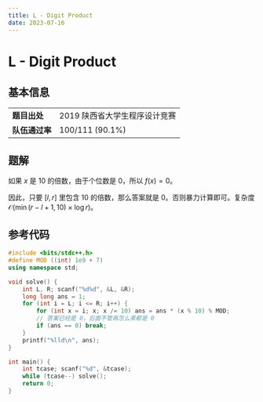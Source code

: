 ```yaml
---
title: L - Digit Product
date: 2023-07-16
---
```


# L - Digit Product

## 基本信息

<table>
<tr>
<td><b>题目出处</b></td><td>2019 陕西省大学生程序设计竞赛</td>
</tr>
<tr>
<td><b>队伍通过率</b></td><td>100/111 (90.1%)</td>
</tr>
</table>

## 题解

如果 $x$ 是 $10$ 的倍数，由于个位数是 $0$，所以 $f(x) = 0$。

因此，只要 $[l, r]$ 里包含 $10$ 的倍数，那么答案就是 $0$。否则暴力计算即可。复杂度 $\mathcal{O}(\min(r - l + 1, 10) \times \log r)$。

## 参考代码

```c++ linenums="1"
#include <bits/stdc++.h>
#define MOD ((int) 1e9 + 7)
using namespace std;

void solve() {
    int L, R; scanf("%d%d", &L, &R);
    long long ans = 1;
    for (int i = L; i <= R; i++) {
        for (int x = i; x; x /= 10) ans = ans * (x % 10) % MOD;
        // 答案已经是 0，后面不管再怎么乘都是 0
        if (ans == 0) break;
    }
    printf("%lld\n", ans);
}

int main() {
    int tcase; scanf("%d", &tcase);
    while (tcase--) solve();
    return 0;
}
```
